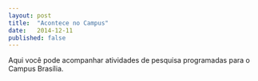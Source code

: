 ```yaml
---
layout: post
title:  "Acontece no Campus"
date:   2014-12-11
published: false
---
```


<p class="intro">Aqui você pode acompanhar atividades de pesquisa programadas para o Campus Brasília.</p>

